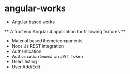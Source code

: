 # angular-works

* Angular based works

** A frontend Angular 4 application for following features **

- Material based theme/components
- Node Js REST Integration
- Authentication 
- Authorization based on JWT Token
- Users listing
- User Add/Edit

